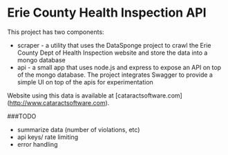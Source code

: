 Erie County Health Inspection API
==========

This project has two components:
* scraper - a utility that uses the DataSponge project to crawl the Erie County Dept of Health Inspection website and store the data into a mongo database
* api - a small app that uses node.js and express to expose an API on top of the mongo database. The project integrates Swagger to provide a simple UI on top of the apis for experimentation

Website using this data is available at [cataractsoftware.com] (http://www.cataractsoftware.com).

###TODO
* summarize data (number of violations, etc)
* api keys/ rate limiting
* error handling




